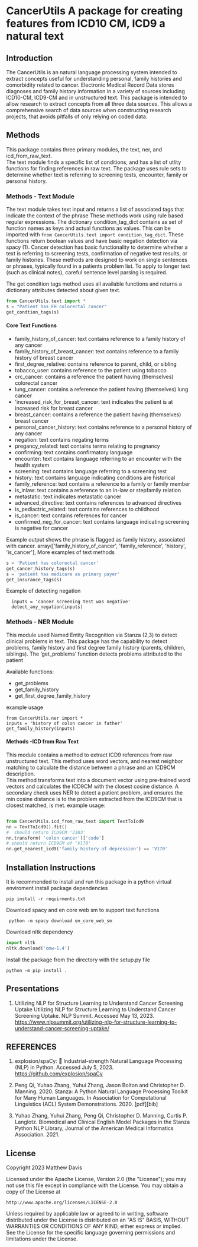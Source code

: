 # CancerUtils A package for creating features from ICD10 CM, ICD9 a natural text 

## Introduction 
The CancerUtils is an natural language processing system intended to extract concepts useful for understanding 
personal, family histories and comorbidity related to cancer.  Electronic Medical Record Data stores diagnoses and
family history information in a variety of sources including ICD10-CM, ICD9-CM and in unstructured text.  This package
is intended to allow research to extract concepts from all three data sources. This allows a 
comprehensive search of data sources when constructing research projects, that avoids pitfalls of only relying on coded
data. 
## Methods 
This package contains three primary modules, the text, ner, and icd_from_raw_text.  
The text module finds a specific list of conditions, and has a list of utlity functions for finding references in raw text.
The package uses rule sets to determine whether text is referring to screening tests, encounter, family or personal history.

### Methods - Text Module
The text module takes text input and returns a list of associated tags that indicate the context of the phrase
These methods work using rule based regular expressions.  The dictionary condition_tag_dict  contains as set of function names as keys and actual functions as values.  This can be imported with ```from CancerUtils.text import condition_tag_dict```.  These functions return boolean values
and have basic negation detection via spacy (1).  Cancer detection has basic functionality to determine whether a text is referring to screening tests, confirmation of negative test results, or family histories. These methods are designed to work on single sentences or phrases, typically
found in a patients problem list.  To apply to longer text (such as clinical notes), careful sentence level parsing is required. 

The get condition tags method uses all available functions and returns a dictionary attributes detected about given text.
```python
from CancerUtils.text import *
s = "Patient has FH colorectal cancer"
get_condtion_tags(s)
```

#### Core  Text Functions 
+ family_history_of_cancer: text contains reference to a family history of any cancer 
+ family_history_of_breast_cancer:   text contains reference to a family history of breast cancer 
+ first_degree_relative: contains reference to parent, child, or sibling
+ tobacco_user: contains reference to the patient using tobacco
+ crc_cancer: contains a reference the patient having (themselves) colorectal cancer
+ lung_cancer:  contains a reference the patient having (themselves) lung cancer
+ 'increased_risk_for_breast_cancer: text indicates the patient is at increased risk for breast cancer  
+ breast_cancer:  contains a reference the patient having (themselves) breast cancer
+ personal_cancer_history:  text contains reference to a personal history of any cancer 
+ negation: text contains  negating terms
+ pregancy_related: text contains terms relating to pregnancy
+ confirming: text contains confirmatory language
+ encounter: text contains language referring to an encounter with the health system
+ screening: text contains language referring  to a screening test
+ history: text contains language indicating conditions are historical
+ family_reference: text contains a reference to a family or family member 
+ is_inlaw: text contains a reference to an in-law or stepfamily relation  
+ metastatic: text indicates metastatic cancer 
+ advanced_directive: text contains references to advanced directives
+ is_pediactric_related: text contains references to childhood
+ is_cancer: text contains references for cancer 
+ confirmed_neg_for_cancer: text contains language indicating screening is negative for cancer

Example output shows the phrase is flagged as family history, associated with cancer. 
array(['family_history_of_cancer', 'family_reference', 'history',
       'is_cancer'],
More examples of text methods 
```python
s = 'Patient has colorectal cancer'
get_cancer_history_tags(s)
s = 'patient has medicare as primary payer'
get_insurance_tags(s)
```
Example of detecting negation
```python3
  inputs = 'cancer screening test was negative'
  detect_any_negation(inputs)
  ```


### Methods - NER Module 
This module used Named Entity Recognition via Stanza (2,3) to detect clinical problems in text. This package has the capability to 
detect problems, family history and first degree family history (parents, children, siblings). 
The ‘get_problems’ function detects problems attributed to the patient


Available functions:
+ get_problems
+ get_family_history
+ get_first_degree_family_history

example usage 
  ```python3
  from CancerUtils.ner import *
  inputs = 'history of colon cancer in father'
  get_family_history(inputs)
  ```


#### Methods -ICD from Raw Text
This module contains a method to extract ICD9 references from raw unstructured text.  This method uses word vectors, 
and nearest neighbor matching to calculate the distance between a phrase and an ICD9CM description.  
This method transforms text into a document vector using pre-trained word vectors and calculates the ICD9CM with
the closest cosine distance.  A secondary check uses NER to detect a patient problem, and ensures the min cosine distance
is to the problem extracted from the ICD9CM that is closest matched, is met. 
example usage:

```python

from CancerUtils.icd_from_raw_text import TextToIcd9
nn = TextToIcd9().fit()
#  should return ICD9CM '2303'
nn.transform( 'colon cancer')['code']
# should return ICD9CM of 'V170'
nn.get_nearest_icd9('family history of depression') == 'V170'

```


## Installation Instructions
It is recommended to install and run this package in a python virtual enviroment 
install package dependencies
```shel
pip install -r requirments.txt
```

Download spacy and en core web sm to support text functions
```shell
 python -m spacy download en_core_web_sm
```
Download nltk dependency
```python
import nltk
nltk.download('omw-1.4')
```
Install the package from the directory with the setup.py file
```shell
python -m pip install .
```

## Presentations 
1. Utilizing NLP for Structure Learning to Understand Cancer Screening Uptake Utilizing NLP for Structure Learning to Understand Cancer Screening Uptake. NLP Summit. Accessed May 13, 2023. https://www.nlpsummit.org/utilizing-nlp-for-structure-learning-to-understand-cancer-screening-uptake/


## REFERENCES

1. explosion/spaCy: 💫 Industrial-strength Natural Language Processing (NLP) in Python. Accessed July 5, 2023. https://github.com/explosion/spaCy


2. Peng Qi, Yuhao Zhang, Yuhui Zhang, Jason Bolton and Christopher D. Manning. 2020. Stanza: A Python Natural Language Processing Toolkit for Many Human Languages. In Association for Computational Linguistics (ACL) System Demonstrations. 2020. [pdf][bib]


3. Yuhao Zhang, Yuhui Zhang, Peng Qi, Christopher D. Manning, Curtis P. Langlotz. Biomedical and Clinical English Model Packages in the Stanza Python NLP Library, Journal of the American Medical Informatics Association. 2021.



## License


Copyright 2023 Matthew Davis

Licensed under the Apache License, Version 2.0 (the "License");
you may not use this file except in compliance with the License.
You may obtain a copy of the License at

    http://www.apache.org/licenses/LICENSE-2.0

Unless required by applicable law or agreed to in writing, software
distributed under the License is distributed on an "AS IS" BASIS,
WITHOUT WARRANTIES OR CONDITIONS OF ANY KIND, either express or implied.
See the License for the specific language governing permissions and
limitations under the License.
